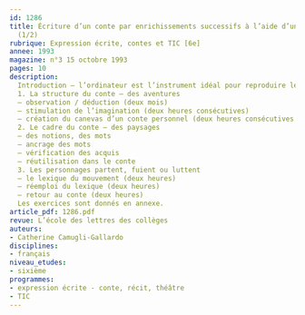 ```yaml
---
id: 1286
title: Écriture d’un conte par enrichissements successifs à l’aide d’un ordinateur
  (1/2)
rubrique: Expression écrite, contes et TIC [6e]
annee: 1993
magazine: n°3 15 octobre 1993
pages: 10
description: 
  Introduction – l’ordinateur est l’instrument idéal pour reproduire les différentes étapes de la croissance des textes…
  1. La structure du conte – des aventures
  – observation / déduction (deux mois)
  – stimulation de l’imagination (deux heures consécutives)
  – création du canevas d’un conte personnel (deux heures consécutives ou plus)
  2. Le cadre du conte – des paysages
  – des notions, des mots
  – ancrage des mots
  – vérification des acquis
  – réutilisation dans le conte
  3. Les personnages partent, fuient ou luttent
  – le lexique du mouvement (deux heures)
  – réemploi du lexique (deux heures)
  – retour au conte (deux heures)
  Les exercices sont donnés en annexe.
article_pdf: 1286.pdf
revue: L’école des lettres des collèges
auteurs:
- Catherine Camugli-Gallardo
disciplines:
- français
niveau_etudes:
- sixième
programmes:
- expression écrite - conte, récit, théâtre
- TIC
---
```


